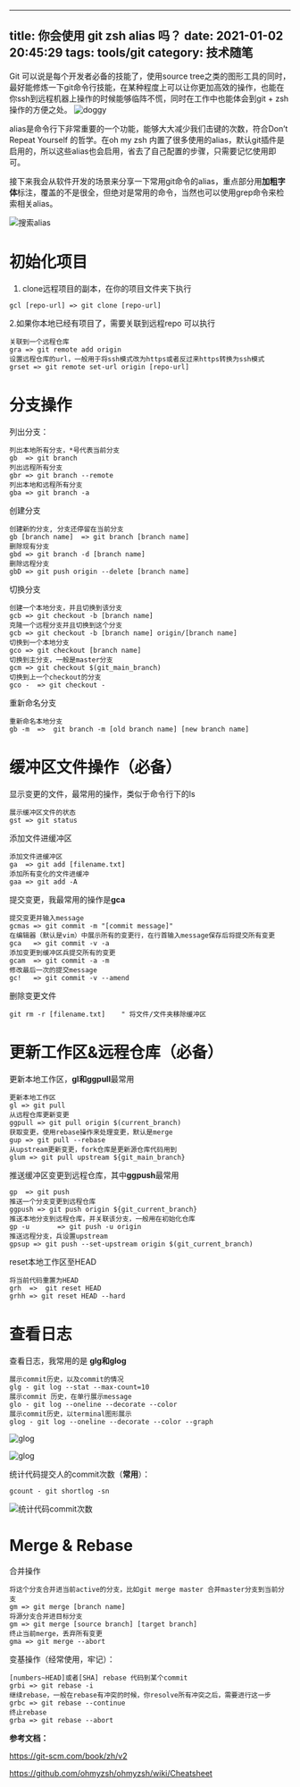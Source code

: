 
---
title: 你会使用 git zsh alias 吗？
date: 2021-01-02 20:45:29
tags: tools/git 
category: 技术随笔
---


Git 可以说是每个开发者必备的技能了，使用source tree之类的图形工具的同时，最好能修炼一下git命令行技能，在某种程度上可以让你更加高效的操作，也能在你ssh到远程机器上操作的时候能够临阵不慌，同时在工作中也能体会到git + zsh操作的方便之处。
![doggy](https://cdn.jsdelivr.net/gh/zhaohongxuan/picgo@master/20210130162903.png)

<!-- more-->
alias是命令行下非常重要的一个功能，能够大大减少我们击键的次数，符合Don’t Repeat Yourself 的哲学。在oh my zsh 内置了很多使用的alias，默认git插件是启用的，所以这些alias也会启用，省去了自己配置的步骤，只需要记忆使用即可。

接下来我会从软件开发的场景来分享一下常用git命令的alias，重点部分用**加粗字体**标注，覆盖的不是很全，但绝对是常用的命令，当然也可以使用grep命令来检索相关alias。

![搜索alias](https://cdn.jsdelivr.net/gh/zhaohongxuan/picgo@master/20210130162940.png)

# 初始化项目

1. clone远程项目的副本，在你的项目文件夹下执行

```
gcl [repo-url] => git clone [repo-url]
```

2.如果你本地已经有项目了，需要关联到远程repo 可以执行

```
关联到一个远程仓库 
gra => git remote add origin 
设置远程仓库的url，一般用于将ssh模式改为https或者反过来https转换为ssh模式
grset => git remote set-url origin [repo-url]
```

# 分支操作

列出分支：

```
列出本地所有分支，*号代表当前分支
gb  => git branch			
列出远程所有分支
gbr => git branch --remote
列出本地和远程所有分支
gba => git branch -a	
```

创建分支

```
创建新的分支, 分支还停留在当前分支
gb [branch name]  => git branch [branch name]	
删除现有分支
gbd => git branch -d [branch name]	
删除远程分支
gbD => git push origin --delete [branch name]	
```

切换分支

```
创建一个本地分支，并且切换到该分支
gcb => git checkout -b [branch name]
克隆一个远程分支并且切换到这个分支
gcb => git checkout -b [branch name] origin/[branch name]	
切换到一个本地分支
gco => git checkout [branch name]
切换到主分支，一般是master分支
gcm => git checkout $(git_main_branch) 
切换到上一个checkout的分支
gco -  => git checkout -	
```

重新命名分支

```
重新命名本地分支
gb -m  =>  git branch -m [old branch name] [new branch name]	
```

# 缓冲区文件操作（必备）

显示变更的文件，最常用的操作，类似于命令行下的ls

```
展示缓冲区文件的状态
gst => git status 
```

添加文件进缓冲区

```
添加文件进缓冲区
ga  => git add [filename.txt]  
添加所有变化的文件进缓冲
gaa => git add -A	
```

提交变更，我最常用的操作是**gca**

```
提交变更并输入message 
gcmas => git commit -m "[commit message]"	
在编辑器（默认是vim）中展示所有的变更行，在行首输入message保存后将提交所有变更
gca   => git commit -v -a 
添加变更到缓冲区兵提交所有的变更
gcam  => git commit -a -m 
修改最后一次的提交message
gc!   => git commit -v --amend 
```

删除变更文件

```
git rm -r [filename.txt]	" 将文件/文件夹移除缓冲区
```

# 更新工作区&远程仓库（必备）

更新本地工作区，**gl和ggpull**最常用

```
更新本地工作区
gl => git pull	
从远程仓库更新变更
ggpull => git pull origin $(current_branch) 
获取变更，使用rebase操作来处理变更，默认是merge
gup => git pull --rebase 
从upstream更新变更，fork仓库是更新源仓库代码用到
glum => git pull upstream ${git_main_branch} 
```

推送缓冲区变更到远程仓库，其中**ggpush**最常用

```
gp  => git push 
推送一个分支变更到远程仓库
ggpush => git push origin ${git_current_branch} 
推送本地分支到远程仓库，并关联该分支，一般用在初始化仓库
gp -u		=> git push -u origin 
推送远程分支，兵设置upstream
gpsup => git push --set-upstream origin $(git_current_branch) 

```

reset本地工作区至HEAD

```
将当前代码重置为HEAD
grh  =>  git reset HEAD   
grhh => git reset HEAD --hard 
```

# 查看日志

查看日志，我常用的是 **glg和glog**

```
展示commit历史，以及commit的情况
glg - git log --stat --max-count=10 
展示commit 历史，在单行展示message
glo - git log --oneline --decorate --color 
展示commit历史，以terminal图形展示
glog - git log --oneline --decorate --color --graph 
```

![glog](https://cdn.jsdelivr.net/gh/zhaohongxuan/picgo@master/20210130163023.png)

![glog](https://cdn.jsdelivr.net/gh/zhaohongxuan/picgo@master/20210130163101.png)

统计代码提交人的commit次数（**常用**）：

```
gcount - git shortlog -sn
```

![统计代码commit次数](https://cdn.jsdelivr.net/gh/zhaohongxuan/picgo@master/20210130163127.png)

# Merge & Rebase

合并操作

```
将这个分支合并进当前active的分支，比如git merge master 合并master分支到当前分支
gm => git merge [branch name]	
将源分支合并进目标分支
gm => git merge [source branch] [target branch]	
终止当前merge，丢弃所有变更
gma => git merge --abort 
```

变基操作（经常使用，牢记）：

```
[numbers~HEAD]或者[SHA] rebase 代码到某个commit
grbi => git rebase -i  
继续rebase，一般在rebase有冲突的时候，你resolve所有冲突之后，需要进行这一步 
grbc => git rebase --continue 
终止rebase
grba => git rebase --abort 
```

**参考文档：**

https://git-scm.com/book/zh/v2

https://github.com/ohmyzsh/ohmyzsh/wiki/Cheatsheet

